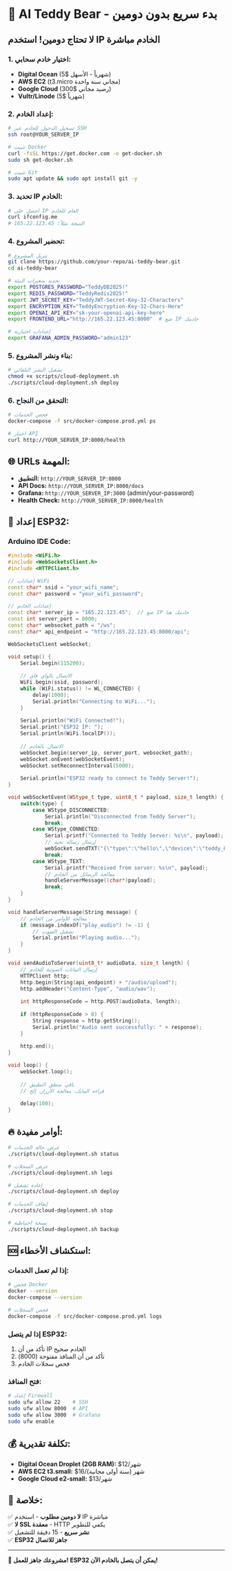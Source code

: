 # 🚀 AI Teddy Bear - بدء سريع بدون دومين

## لا تحتاج دومين! استخدم IP الخادم مباشرة

### 1. اختيار خادم سحابي:
- **Digital Ocean** (5$ شهرياً - الأسهل)
- **AWS EC2** (t3.micro مجاني سنة واحدة)
- **Google Cloud** (300$ رصيد مجاني)
- **Vultr/Linode** (5$ شهرياً)

### 2. إعداد الخادم:
```bash
# تسجيل الدخول للخادم عبر SSH
ssh root@YOUR_SERVER_IP

# تثبيت Docker
curl -fsSL https://get.docker.com -o get-docker.sh
sudo sh get-docker.sh

# تثبيت Git
sudo apt update && sudo apt install git -y
```

### 3. تحديد IP الخادم:
```bash
# احصل على IP العام للخادم
curl ifconfig.me
# النتيجة مثلاً: 165.22.123.45
```

### 4. تحضير المشروع:
```bash
# تنزيل المشروع
git clone https://github.com/your-repo/ai-teddy-bear.git
cd ai-teddy-bear

# تحديد متغيرات البيئة
export POSTGRES_PASSWORD="TeddyDB2025!"
export REDIS_PASSWORD="TeddyRedis2025!"
export JWT_SECRET_KEY="TeddyJWT-Secret-Key-32-Characters"
export ENCRYPTION_KEY="TeddyEncryption-Key-32-Chars-Here"
export OPENAI_API_KEY="sk-your-openai-api-key-here"
export FRONTEND_URL="http://165.22.123.45:8000"  # ضع IP خادمك

# إعدادات اختيارية
export GRAFANA_ADMIN_PASSWORD="admin123"
```

### 5. بناء ونشر المشروع:
```bash
# تشغيل النشر التلقائي
chmod +x scripts/cloud-deployment.sh
./scripts/cloud-deployment.sh deploy
```

### 6. التحقق من النجاح:
```bash
# فحص الخدمات
docker-compose -f src/docker-compose.prod.yml ps

# اختبار API
curl http://YOUR_SERVER_IP:8000/health
```

## 🌐 URLs المهمة:
- **التطبيق:** `http://YOUR_SERVER_IP:8000`
- **API Docs:** `http://YOUR_SERVER_IP:8000/docs`
- **Grafana:** `http://YOUR_SERVER_IP:3000` (admin/your-password)
- **Health Check:** `http://YOUR_SERVER_IP:8000/health`

## 🔧 إعداد ESP32:

### Arduino IDE Code:
```cpp
#include <WiFi.h>
#include <WebSocketsClient.h>
#include <HTTPClient.h>

// إعدادات WiFi
const char* ssid = "your_wifi_name";
const char* password = "your_wifi_password";

// إعدادات الخادم
const char* server_ip = "165.22.123.45";  // ضع IP خادمك هنا
const int server_port = 8000;
const char* websocket_path = "/ws";
const char* api_endpoint = "http://165.22.123.45:8000/api";

WebSocketsClient webSocket;

void setup() {
    Serial.begin(115200);
    
    // الاتصال بالواي فاي
    WiFi.begin(ssid, password);
    while (WiFi.status() != WL_CONNECTED) {
        delay(1000);
        Serial.println("Connecting to WiFi...");
    }
    
    Serial.println("WiFi Connected!");
    Serial.print("ESP32 IP: ");
    Serial.println(WiFi.localIP());
    
    // الاتصال بالخادم
    webSocket.begin(server_ip, server_port, websocket_path);
    webSocket.onEvent(webSocketEvent);
    webSocket.setReconnectInterval(5000);
    
    Serial.println("ESP32 ready to connect to Teddy Server!");
}

void webSocketEvent(WStype_t type, uint8_t * payload, size_t length) {
    switch(type) {
        case WStype_DISCONNECTED:
            Serial.println("Disconnected from Teddy Server");
            break;
        case WStype_CONNECTED:
            Serial.printf("Connected to Teddy Server: %s\n", payload);
            // إرسال رسالة تحية
            webSocket.sendTXT("{\"type\":\"hello\",\"device\":\"teddy_001\"}");
            break;
        case WStype_TEXT:
            Serial.printf("Received from server: %s\n", payload);
            // معالجة الرسائل من الخادم
            handleServerMessage((char*)payload);
            break;
    }
}

void handleServerMessage(String message) {
    // معالجة الأوامر من الخادم
    if (message.indexOf("play_audio") != -1) {
        // تشغيل الصوت
        Serial.println("Playing audio...");
    }
}

void sendAudioToServer(uint8_t* audioData, size_t length) {
    // إرسال البيانات الصوتية للخادم
    HTTPClient http;
    http.begin(String(api_endpoint) + "/audio/upload");
    http.addHeader("Content-Type", "audio/wav");
    
    int httpResponseCode = http.POST(audioData, length);
    
    if (httpResponseCode > 0) {
        String response = http.getString();
        Serial.println("Audio sent successfully: " + response);
    }
    
    http.end();
}

void loop() {
    webSocket.loop();
    
    // باقي منطق التطبيق
    // قراءة المايك، معالجة الأزرار، إلخ
    
    delay(100);
}
```

## 🔥 أوامر مفيدة:

```bash
# عرض حالة الخدمات
./scripts/cloud-deployment.sh status

# عرض السجلات
./scripts/cloud-deployment.sh logs

# إعادة تشغيل
./scripts/cloud-deployment.sh deploy

# إيقاف الخدمات
./scripts/cloud-deployment.sh stop

# نسخة احتياطية
./scripts/cloud-deployment.sh backup
```

## 🆘 استكشاف الأخطاء:

### إذا لم تعمل الخدمات:
```bash
# فحص Docker
docker --version
docker-compose --version

# فحص السجلات
docker-compose -f src/docker-compose.prod.yml logs
```

### إذا لم يتصل ESP32:
1. تأكد من أن IP الخادم صحيح
2. تأكد من أن المنافذ مفتوحة (8000)
3. فحص سجلات الخادم

### فتح المنافذ:
```bash
# إعداد Firewall
sudo ufw allow 22    # SSH
sudo ufw allow 8000  # API
sudo ufw allow 3000  # Grafana
sudo ufw enable
```

## 💰 تكلفة تقديرية:
- **Digital Ocean Droplet (2GB RAM):** $12/شهر
- **AWS EC2 t3.small:** $16/شهر (سنة أولى مجانية)
- **Google Cloud e2-small:** $13/شهر

## 🎯 خلاصة:
✅ **لا دومين مطلوب** - استخدم IP مباشرة  
✅ **لا SSL معقدة** - HTTP يكفي للتطوير  
✅ **نشر سريع** - 15 دقيقة للتشغيل  
✅ **ESP32 جاهز للاتصال**

---

**🧸 مشروعك جاهز للعمل! ESP32 يمكن أن يتصل بالخادم الآن!** 